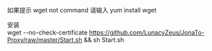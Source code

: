 如果提示
wget not command
请输入
yum install wget  

安装  
wget --no-check-certificate https://github.com/LunacyZeus/JonaTo-Proxy/raw/master/Start.sh && sh Start.sh
